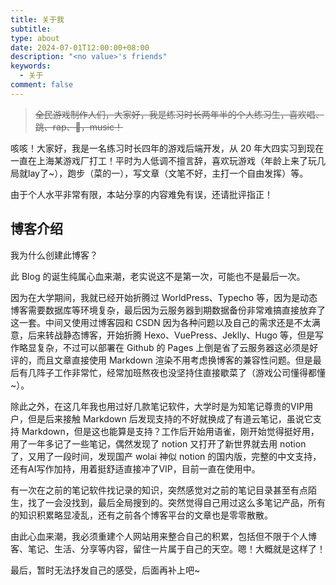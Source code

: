 ```yaml
---
title: 关于我
subtitle: 
type: about
date: 2024-07-01T12:00:00+08:00
description: "<no value>'s friends"
keywords:
  - 关于
comment: false
---
```


> ~~全民游戏制作人们，大家好，我是练习时长两年半的个人练习生，喜欢唱、跳、rap、🏀，music！~~

咳咳！大家好，我是一名练习时长四年的游戏后端开发，从 20 年大四实习到现在一直在上海某游戏厂打工！平时为人低调不擅言辞，喜欢玩游戏（年龄上来了玩几局就lay了~），跑步（菜的一），写文章（文笔不好，主打一个自由发挥）等。

由于个人水平非常有限，本站分享的内容难免有误，还请批评指正！

## 博客介绍
我为什么创建此博客？

此 Blog 的诞生纯属心血来潮，老实说这不是第一次，可能也不是最后一次。

因为在大学期间，我就已经开始折腾过 WorldPress、Typecho 等，因为是动态博客需要数据库等环境复杂，最后因为云服务器到期数据备份非常难搞直接放弃了这一套。中间又使用过博客园和 CSDN 因为各种问题以及自己的需求还是不太满意，后来转战静态博客，开始折腾 Hexo、VuePress、Jeklly、Hugo 等，但是写作略显复杂，不过可以部署在 Github 的 Pages 上倒是省了云服务器这必须是好评的，而且文章直接使用 Markdown 渲染不用考虑换博客的兼容性问题。但是最后有几阵子工作非常忙，经常加班熬夜也没坚持住直接歇菜了（游戏公司懂得都懂~）。

除此之外，在这几年我也用过好几款笔记软件，大学时是为知笔记尊贵的VIP用户，但是后来接触 Markdown 后发现支持的不好就换成了有道云笔记，虽说它支持 Markdown，但是这也能算是支持？工作后开始用语雀，刚开始觉得挺好用，用了一年多记了一些笔记，偶然发现了 notion 又打开了新世界就去用 notion 了，又用了一段时间，发现国产 wolai 神似 notion 的国内版，完整的中文支持，还有AI写作加持，用着挺舒适直接冲了VIP，目前一直在使用中。

有一次在之前的笔记软件找记录的知识，突然感觉对之前的笔记目录甚至有点陌生，找了一会没找到，最后全局搜到的。突然觉得自己用过这么多笔记产品，所有的知识积累略显凌乱，还有之前各个博客平台的文章也是零零散散。

由此心血来潮，我必须重建个人网站用来整合自己的积累，包括但不限于个人博客、笔记、生活、分享等内容，留住一片属于自己的天空。嗯！大概就是这样了！

最后，暂时无法抒发自己的感受，后面再补上吧~